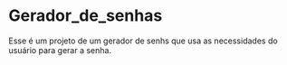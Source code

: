 # Gerador_de_senhas
 Esse é um projeto de um gerador de senhs que usa as necessidades do usuário para gerar a senha.
